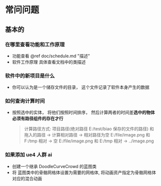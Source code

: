 # 常问问题

## 基本的

### 在哪里查看功能和工作原理

* 功能查看 @ref doc/schedule.md "描述"
* 软件工作原理 具体查看文档中的类描述

### 软件中的新项目是什么

* 你可以认为是一个储存文件的目录， 这个文件记录了软件本身产生的数据

### 如何查询计算时间

* 按照选中的实体， 将他们按照时间排序， 然后计算两者的时间差**选中的物体必须有路径组件的存在才行**
  > 计算路径方式:
  > 项目路径(绝对路径 E:/test/biao 保存的文件的路径) 和 拖入的路径 -> 计算相对路径 -> 相对路径为空
  > E:/file/image.png 和 F:/tmp 相对 -> 空
  > E:/file/image.png 和 E:/tmp 相对 -> ../image.png

### 如果添加 ue4 人群 ai

- 创建一个继承 DoodleCurveCrowd 的蓝图类
- 将 蓝图类中的骨骼网格体设置为需要的网格体, 将动画资产指定为骨骼网格体对应的混合动画
